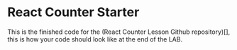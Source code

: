 # React Counter Starter

This is the finished code for the (React Counter Lesson Github repository)[], this is how your code should look like at the end of the LAB.
